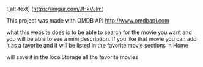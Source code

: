![alt-text] (https://imgur.com/JHkVJlm)

This project was made with OMDB API http://www.omdbapi.com

what this website does is to be able to search for the movie you want and you will be able to see a mini description. If you like that movie you can add it as a favorite and it will be listed in the favorite movie sections in Home

will save it in the localStorage all the favorite movies